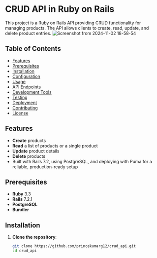 # CRUD API in Ruby on Rails

This project is a Ruby on Rails API providing CRUD functionality for managing products. The API allows clients to create, read, update, and delete product entries.
![Screenshot from 2024-11-02 18-58-54](https://github.com/user-attachments/assets/8a6ac249-c62c-462c-97ff-77bba1e1c196)

## Table of Contents

- [Features](#features)
- [Prerequisites](#prerequisites)
- [Installation](#installation)
- [Configuration](#configuration)
- [Usage](#usage)
- [API Endpoints](#api-endpoints)
- [Development Tools](#development-tools)
- [Testing](#testing)
- [Deployment](#deployment)
- [Contributing](#contributing)
- [License](#license)

## Features

- **Create** products
- **Read** a list of products or a single product
- **Update** product details
- **Delete** products
- Built with Rails 7.2, using PostgreSQL, and deploying with Puma for a reliable, production-ready setup

## Prerequisites

- **Ruby** 3.3
- **Rails** 7.2.1
- **PostgreSQL**
- **Bundler**

## Installation

1. **Clone the repository**:
   ```bash
   git clone https://github.com/princekumarg12/crud_api.git
   cd crud_api
